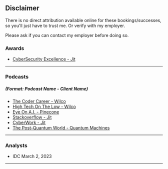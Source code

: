 ## Disclaimer

There is no direct attribution available online for these bookings/successes, so you'll just have to trust me. Or verify with my employer.

Please ask if you can contact my employer before doing so.

### Awards
 - [CyberSecurity Excellence - Jit](https://cybersecurity-excellence-awards.com/candidates/jit-2/)

---

### Podcasts
##### (Format: Podcast Name - Client Name)
 - [The Coder Career - Wilco](https://podcasts.apple.com/gb/podcast/61-on-freund-ceo-of-wilco/id1588358808?i=1000604922485)
 - [High Tech On The Low - Wilco](https://open.spotify.com/episode/2ZcqxyVLpXYZ9pqhNkPip3?si=c06eb0002c25453d&nd=1)
 - [Eye On A.I. - Pinecone](https://www.youtube.com/watch?v=FUgp4oaxj-M)
 - [Stackoverflow - Jit](https://stackoverflow.blog/2023/05/12/stung-by-owasp-chatting-with-the-creator-of-the-most-popular-web-app-scanner-ep-570/)
 - [CyberWork - Jit](https://www.infosecinstitute.com/podcast/moving-from-shift-left-to-born-left/)
 - [The Post-Quantum World - Quantum Machines](https://www.protiviti.com/us-en/podcast/quantum-error-correction-quantum-machines)

---

### Analysts
 - IDC March 2, 2023

---
